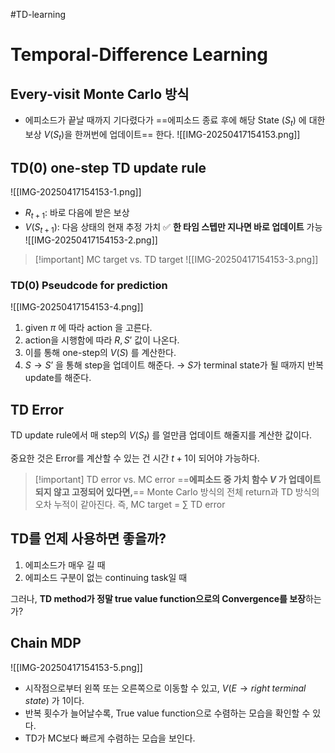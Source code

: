 #TD-learning 
# Temporal-Difference Learning
## Every-visit Monte Carlo 방식
- 에피소드가 끝날 때까지 기다렸다가 ==에피소드 종료 후에 해당 State ($S_t$) 에 대한 보상 $V(S_t)$을 한꺼번에 업데이트== 한다. 
![[IMG-20250417154153.png]]

## TD(0) one-step TD update rule
![[IMG-20250417154153-1.png]]
- $R_{t+1}$: 바로 다음에 받은 보상
- $V(S_{t+1})$: 다음 상태의 현재 추정 가치 
✅ **한 타임 스텝만 지나면 바로 업데이트** 가능 
![[IMG-20250417154153-2.png]]

> [!important] MC target vs. TD target 
> ![[IMG-20250417154153-3.png]]

### TD(0) Pseudcode for prediction
![[IMG-20250417154153-4.png]]
1. given $\pi$ 에 따라 action 을 고른다. 
2. action을 시행함에 따라 $R, S’$ 값이 나온다. 
3. 이를 통해 one-step의 $V(S)$ 를 계산한다. 
4. $S→S’$ 을 통해 step을 업데이트 해준다. 
	→ $S$가 terminal state가 될 때까지 반복 update를 해준다. 

## TD Error
TD update rule에서 
매 step의 $V(S_t)$ 를 얼만큼 업데이트 해줄지를 계산한 값이다. 

중요한 것은 Error를 계산할 수 있는 건 시간 $t+1$이 되어야 가능하다. 

> [!important] TD error vs. MC error
> ==**에피소드 중 가치 함수 $V$ 가 업데이트 되지 않고 고정되어 있다면,**== 
> Monte Carlo 방식의 전체 return과 TD 방식의 오차 누적이 같아진다. 
> 즉, MC target = $\sum$ TD error

## TD를 언제 사용하면 좋을까?
1. 에피소드가 매우 길 때 
2. 에피소드 구분이 없는 continuing task일 때

그러나, **TD method가 정말 true value function으로의 Convergence를 보장**하는가?

## Chain MDP
![[IMG-20250417154153-5.png]]
- 시작점으로부터 왼쪽 또는 오른쪽으로 이동할 수 있고, $V(E→right \;terminal \;state)$ 가 1이다. 
- 반복 횟수가 늘어날수록, True value function으로 수렴하는 모습을 확인할 수 있다. 
- TD가 MC보다 빠르게 수렴하는 모습을 보인다. 
